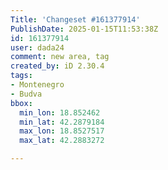 ```yaml
---
Title: 'Changeset #161377914'
PublishDate: 2025-01-15T11:53:38Z
id: 161377914
user: dada24
comment: new area, tag
created_by: iD 2.30.4
tags:
- Montenegro
- Budva
bbox:
  min_lon: 18.852462
  min_lat: 42.2879184
  max_lon: 18.8527517
  max_lat: 42.2883272

---
```

